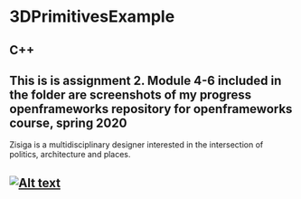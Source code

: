 # 3DPrimitivesExample # 
##  C++ ##  
## This is is assignment 2. Module 4-6 included in the folder are screenshots of my progress openframeworks repository for openframeworks course, spring 2020 
Zisiga is a multidisciplinary designer interested in the intersection of politics, architecture and places.

## [![Alt text](https://img.youtube.com/vi/3tyYsfl4DlA/0.jpg)](https://www.youtube.com/watch?v=3tyYsfl4DlA) ##

